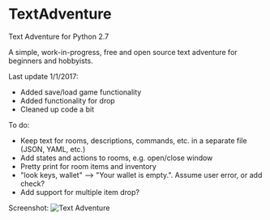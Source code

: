 # TextAdventure

Text Adventure for Python 2.7

A simple, work-in-progress, free and open source text adventure for beginners and hobbyists.

Last update 1/1/2017:
- Added save/load game functionality
- Added functionality for drop
- Cleaned up code a bit


To do:
- Keep text for rooms, descriptions, commands, etc. in a separate file (JSON, YAML, etc.)
- Add states and actions to rooms, e.g. open/close window
- Pretty print for room items and inventory
- "look keys, wallet" --> "Your wallet is empty.". Assume user error, or add check?
- Add support for multiple item drop?


Screenshot:
![Text Adventure](http://i.imgur.com/bLrlGQJ.gif)

